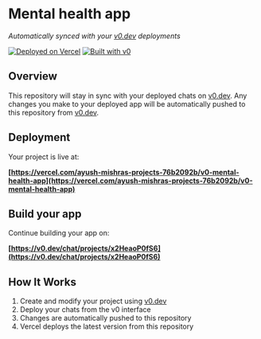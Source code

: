 # Mental health app

*Automatically synced with your [v0.dev](https://v0.dev) deployments*

[![Deployed on Vercel](https://img.shields.io/badge/Deployed%20on-Vercel-black?style=for-the-badge&logo=vercel)](https://vercel.com/ayush-mishras-projects-76b2092b/v0-mental-health-app)
[![Built with v0](https://img.shields.io/badge/Built%20with-v0.dev-black?style=for-the-badge)](https://v0.dev/chat/projects/x2HeaoP0fS6)

## Overview

This repository will stay in sync with your deployed chats on [v0.dev](https://v0.dev).
Any changes you make to your deployed app will be automatically pushed to this repository from [v0.dev](https://v0.dev).

## Deployment

Your project is live at:

**[https://vercel.com/ayush-mishras-projects-76b2092b/v0-mental-health-app](https://vercel.com/ayush-mishras-projects-76b2092b/v0-mental-health-app)**

## Build your app

Continue building your app on:

**[https://v0.dev/chat/projects/x2HeaoP0fS6](https://v0.dev/chat/projects/x2HeaoP0fS6)**

## How It Works

1. Create and modify your project using [v0.dev](https://v0.dev)
2. Deploy your chats from the v0 interface
3. Changes are automatically pushed to this repository
4. Vercel deploys the latest version from this repository